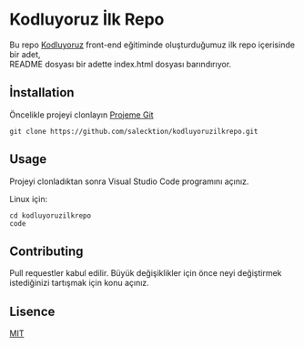# **Kodluyoruz İlk Repo**
Bu repo [Kodluyoruz](www.kodluyoruz.org) front-end eğitiminde oluşturduğumuz ilk repo içerisinde bir adet,  
README dosyası bir adette index.html dosyası barındırıyor.
  
  ## **İnstallation**
  Öncelikle projeyi clonlayın [Projeme Git](https://github.com/salecktion/kodluyoruzilkrepo.git)
  
  `git clone https://github.com/salecktion/kodluyoruzilkrepo.git`
## **Usage**
Projeyi clonladıktan sonra Visual Studio Code programını açınız.
  
Linux için:
  
`cd kodluyoruzilkrepo`  
`code`

## **Contributing**
  
Pull requestler kabul edilir. Büyük değişiklikler için önce neyi değiştirmek  
istediğinizi tartışmak için konu açınız.

## **Lisence**
[MIT](www.patika.dev)